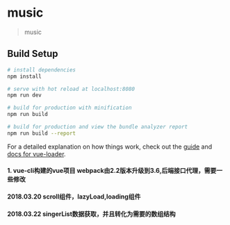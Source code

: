 # music

> music 

## Build Setup

``` bash
# install dependencies
npm install

# serve with hot reload at localhost:8080
npm run dev

# build for production with minification
npm run build

# build for production and view the bundle analyzer report
npm run build --report
```

For a detailed explanation on how things work, check out the [guide](http://vuejs-templates.github.io/webpack/) and [docs for vue-loader](http://vuejs.github.io/vue-loader).


#### 1. vue-cli构建的vue项目 webpack由2.2版本升级到3.6,后端接口代理，需要一些修改

#### 2018.03.20 scroll组件，lazyLoad,loading组件
#### 2018.03.22 singerList数据获取，并且转化为需要的数组结构   